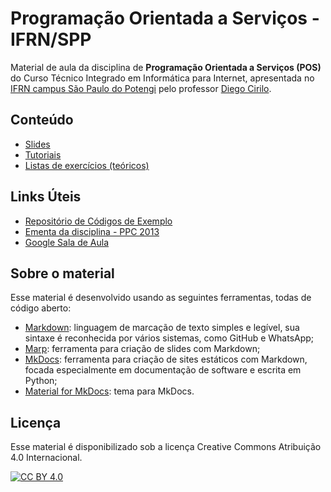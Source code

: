 # Programação Orientada a Serviços - IFRN/SPP

Material de aula da disciplina de **Programação Orientada a Serviços (POS)** do Curso Técnico Integrado em Informática para Internet, apresentada no [IFRN campus São Paulo do Potengi](https://portal.ifrn.edu.br/campus/sao-paulo-do-potengi/) pelo professor [Diego Cirilo](https://github.com/dvcirilo-ifrn).

## Conteúdo

- [Slides](slides/)
- [Tutoriais](tutoriais/)
- [Listas de exercícios (teóricos)](listas/)


## Links Úteis

- [Repositório de Códigos de Exemplo](https://github.com/dvcirilo-ifrn/pos-exemplos)
- [Ementa da disciplina - PPC 2013](ementa.pdf)
- [Google Sala de Aula](https://classroom.google.com/)

## Sobre o material

Esse material é desenvolvido usando as seguintes ferramentas, todas de código aberto:

- [Markdown](https://pt.wikipedia.org/wiki/Markdown): linguagem de marcação de texto simples e legível, sua sintaxe é reconhecida por vários sistemas, como GitHub e WhatsApp;
- [Marp](https://marp.app/): ferramenta para criação de slides com Markdown;
- [MkDocs](https://www.mkdocs.org/): ferramenta para criação de sites estáticos com Markdown, focada especialmente em documentação de software e escrita em Python;
- [Material for MkDocs](https://squidfunk.github.io/mkdocs-material/): tema para MkDocs.

## Licença

Esse material é disponibilizado sob a licença Creative Commons Atribuição 4.0 Internacional.

[![CC BY 4.0][cc-by-image]][cc-by]

[cc-by]: https://creativecommons.org/licenses/by/4.0/deed.pt-br
[cc-by-image]: https://i.creativecommons.org/l/by/4.0/88x31.png
